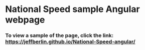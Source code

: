 # National Speed sample Angular webpage

### To view a sample of the page, click the link: https://jeffberlin.github.io/National-Speed-angular/